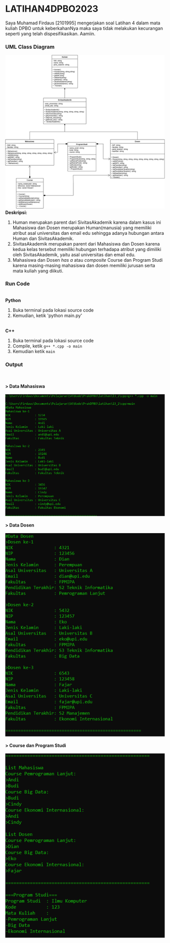 # LATIHAN4DPBO2023
Saya Muhamad Firdaus [2101995] mengerjakan soal Latihan 4 dalam mata kuliah DPBO untuk keberkahanNya maka 
saya tidak melakukan kecurangan seperti yang telah dispesifikasikan. Aamiin.

### UML Class Diagram
![alt text](https://raw.githubusercontent.com/dauspairet/LATIHAN4DPBO2023/main/UML.png)
<br><b>Deskripsi:</b><br>
1. Human merupakan parent dari SivitasAkademik karena dalam kasus ini Mahasiswa dan Dosen merupakan Human(manusia) yang memiliki atribut asal universitas dan email edu sehingga adanya hubungan antara Human dan SivitasAkademik.
2. SivitasAkademik merupakan parent dari Mahasiswa dan Dosen karena kedua kelas tersebut memiliki hubungan terhadapa atribut yang dimiliki oleh SivitasAkademik, yaitu asal universitas dan email edu.
3. Mahasiswa dan Dosen <i>has a</i> atau <i>composite</i> Course dan Program Studi karena masing-masing mahasiswa dan dosen memiliki jurusan serta mata kuliah yang diikuti.

### Run Code
<br><b>Python</b><br>
1. Buka terminal pada lokasi source code
2. Kemudian, ketik 'python main.py'

<br><b>C++</b><br>
1. Buka terminal pada lokasi source code
2. Compile, ketik `g++ *.cpp -o main`
3. Kemudian ketik `main`

### Output
<b><br><br> > Data Mahasiswa</b><br><br>
![alt text](https://github.com/dauspairet/LATIHAN4DPBO2023/blob/main/cpp/screenshot/cpp1.png)
<br><br><b> > Data Dosen</b><br><br>
![alt text](https://github.com/dauspairet/LATIHAN4DPBO2023/blob/main/cpp/screenshot/cpp2.png)
<br><br><b> > Course dan Program Studi</b><br><br>
![alt text](https://github.com/dauspairet/LATIHAN4DPBO2023/blob/main/cpp/screenshot/cpp3.png)
